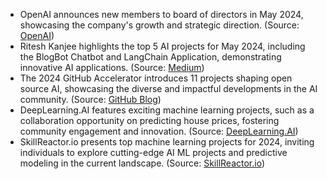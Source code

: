 - OpenAI announces new members to board of directors in May 2024, showcasing the company's growth and strategic direction. (Source: [OpenAI](https://openai.com/news/))
- Ritesh Kanjee highlights the top 5 AI projects for May 2024, including the BlogBot Chatbot and LangChain Application, demonstrating innovative AI applications. (Source: [Medium](https://augmentedstartups.medium.com/top-5-ai-projects-may-2024-24eccdc8c76e))
- The 2024 GitHub Accelerator introduces 11 projects shaping open source AI, showcasing the diverse and impactful developments in the AI community. (Source: [GitHub Blog](https://github.blog/2024-05-23-2024-github-accelerator-meet-the-11-projects-shaping-open-source-ai/))
- DeepLearning.AI features exciting machine learning projects, such as a collaboration opportunity on predicting house prices, fostering community engagement and innovation. (Source: [DeepLearning.AI](https://community.deeplearning.ai/c/ai-projects/387))
- SkillReactor.io presents top machine learning projects for 2024, inviting individuals to explore cutting-edge AI ML projects and predictive modeling in the current landscape. (Source: [SkillReactor.io](https://www.skillreactor.io/blog/ai-machine-learning-projects-2024/))